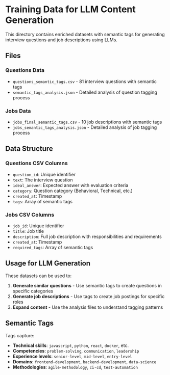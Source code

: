 # Training Data for LLM Content Generation

This directory contains enriched datasets with semantic tags for generating interview questions and job descriptions using LLMs.

## Files

### Questions Data

- `questions_semantic_tags.csv` - 81 interview questions with semantic tags
- `semantic_tags_analysis.json` - Detailed analysis of question tagging process

### Jobs Data

- `jobs_final_semantic_tags.csv` - 10 job descriptions with semantic tags
- `jobs_semantic_tags_analysis.json` - Detailed analysis of job tagging process

## Data Structure

### Questions CSV Columns

- `question_id`: Unique identifier
- `text`: The interview question
- `ideal_answer`: Expected answer with evaluation criteria
- `category`: Question category (Behavioral, Technical, etc.)
- `created_at`: Timestamp
- `tags`: Array of semantic tags

### Jobs CSV Columns

- `job_id`: Unique identifier
- `title`: Job title
- `description`: Full job description with responsibilities and requirements
- `created_at`: Timestamp
- `required_tags`: Array of semantic tags

## Usage for LLM Generation

These datasets can be used to:

1. **Generate similar questions** - Use semantic tags to create questions in specific categories
2. **Generate job descriptions** - Use tags to create job postings for specific roles
3. **Expand content** - Use the analysis files to understand tagging patterns

## Semantic Tags

Tags capture:

- **Technical skills**: `javascript`, `python`, `react`, `docker`, etc.
- **Competencies**: `problem-solving`, `communication`, `leadership`
- **Experience levels**: `senior-level`, `mid-level`, `entry-level`
- **Domains**: `frontend-development`, `backend-development`, `data-science`
- **Methodologies**: `agile-methodology`, `ci-cd`, `test-automation`
